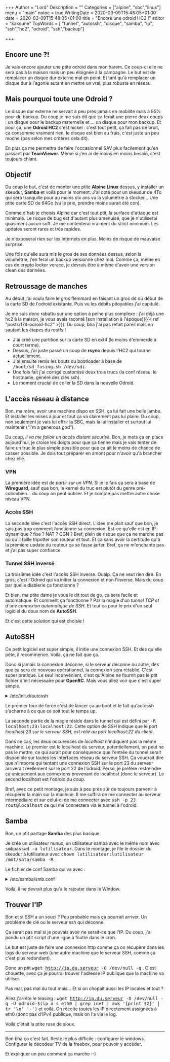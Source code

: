 +++
Author = "Lord"
Description = ""
Categories = ["alpine", "sbc","linux"]
menu = "main"
notoc = true
WritingDate = 2020-03-09T15:48:05+01:00
date = 2020-03-09T15:48:05+01:00
title = "Encore une odroid HC2 !"
editor = "kakoune"
TopWords = [ "tunnel", "autossh", "disque", "samba", "ip", "ssh","hc2", "odroid", "ssh","backup"]

+++
## Encore une ?!
Je vais encore ajouter une ptite odroid dans mon harem.
Ce coup-ci elle ne sera pas à la maison mais un peu éloignée à la campagne.
Le but est de remplacer un disque dur externe mal en point.
Et tant qu'à remplacer un disque dur à l'agonie autant en mettre un vrai, plus robuste en réseau.

## Mais pourquoi toute une Odroid ?
Le disque dur externe ne servait à peu près jamais en mobilité mais à 95% pour du backup.
Du coup je me suis dit que ça ferait une pierre deux coups : un disque pour le backup maternelle et … un disque pour mon backup.
Et pour ça, une **Odroid HC2** c'est nickel : c'est tout petit, ça fait pas de bruit, ça consomme vraiment rien, le disque est bien au frais, c'est juste un peu moche (pas selon mes critères cela dit).

En plus ça me permettra de faire l'occasionnel SAV plus facilement qu'en passant par **TeamViewer**.
Même si j'en ai de moins en moins besoin, c'est toujours chiant.

## Objectif
Du coup le but, c'est de monter une ptite **Alpine Linux** dessus, y installer un skeudur, **Samba** et voilà pour le moment.
J'ai opté pour un skeudur de 4To qui sera tranquille pour au moins dix ans vu la volumétrie à stocker…
Une ptite carte SD de 64Go (vu le prix, prendre moins aurait été con).

Comme d'hab je choisis Alpine car c'est tout ptit, la surface d'attaque est minimale.
Le risque de bug est d'autant plus amenuisé, que je n'utiliserai quasiment aucun soft.
Je me contenterai vraiment du strict minimum.
Les updates seront rares et très rapides.

Je n'exposerai rien sur les Internets en plus.
Moins de risque de mauvaise surprise.

Une fois qu'elle aura mis le gros de ses données dessus, selon la volumétrie, j'en ferai un backup versionné chez moi.
Comme ça, même en cas de crypto locker vorace, je devrais être à même d'avoir une version clean des données.

## Retroussage de manches
Au début j'ai voulu faire le gros flemmard en faisant un gros <kbd>dd</kbd> du début de la carte SD de l'odroid existante.
Puis vu les débits pitoyables j'ai capitulé.

Je me suis donc rabattu sur une option à peine plus complexe : j'ai déjà une hc2 à la maison, je vous avais raconté [son installation à l'époque]({{< ref "posts/174-odroid-hc2" >}}).
Du coup, bha j'ai pas refait pareil mais en sautant les étapes du rootfs !

  - J'ai créé une partition sur la carte SD en ext4 (le moins d'emmerde à court terme).
  - Dessus, j'ai juste passé un coup de **rsync** depuis l'HC2 qui tourne actuellement.
  - J'ai ensuite remis les bouts du bootloader à base de <kbd>/boot/sd_fusing.sh /dev/sdi</kbd>.
  - Une fois fait j'ai corrigé customisé deux trois trucs (la conf réseau, le hostname, généré des clés ssh).
  - Le moment crucial de coller la SD dans la nouvelle Odroid.

## L'accès réseau à distance
Bon, ma mère, avoir une machine dispo en SSH, ça lui fait une belle jambe.
Et installer les mises à jour et tout ça va clairement pas lui plaire.
Du coup, non seulement je vais lui offrir la SBC, mais la lui installer et surtout lui maintenir (“I'm a generous god”).

Du coup, *il va me falloir un accès distant sécurisé*.
Bon, je mets ça en place aujourd'hui, je croise les doigts pour que ça tienne mais je vais tenter de faire un truc le plus simple possible pour que ça ait le moins de chance de casser possible.
Je dois tout préparer en amont pour n'avoir qu'à brancher chez elle.

### VPN
La première idée est de *partir sur un VPN*.
Si je le fais ça sera à base de **Wireguard**, sauf que bon, le kernel du truc est plutôt du genre pré-colombien… du coup on peut oublier.
Et je compte pas mettre autre chose niveau VPN.

### Accès SSH
La seconde idée c'est l'accès SSH direct.
L'idée me plait sauf que bon, je sais pas trop comment fonctionne sa connexion.
Est-ce qu'elle est en IP dynamique ? fixe ? NAT ? CGN ?
Bref, plein de risque que ça ne marche pas où qu'il faille tripotter son routeur et tout.
Et ça sans avoir la certitude qu'à la première update du routeur ça se fasse jarter.
Bref, ça ne m'enchante pas et j'ai pas super confiance.

### Tunnel SSH inversé
La troisième idée c'est l'accès SSH inverse.
Ouaip.
Ça ne veut rien dire.
En gros, c'est l'Odroid qui va initier la connexion et non l'inverse.
Mais du coup par quelle diablerie ça fonctionne ?

Et bien, ma ptite dame je vous le dit tout de go, ça sera facile et automatique.
Et comment ça fonctionne ?
Par la magie d'*un tunnel TCP et d'une connexion automatique de SSH*.
Et tout ça pour le prix d'un seul logiciel du doux nom de **AutoSSH**.

Et c'est cette solution qui est choisie !

## AutoSSH
Ce petit logiciel est super simple, il initie une connexion SSH.
Et dès qu'elle pète, il recommence.
Voilà, ça ne fait que ça.

Donc si jamais la connexion déconne, si le serveur déconne ou autre, dès que ça sera de nouveau opérationnel, la connexion sera rétablie.
C'est super pratique.
Le seul inconvénient, c'est qu'Alpine ne fournit pas le ptit fichier d'init nécessaire pour **OpenRC**.
Mais vous allez voir que c'est super simple.

<details><summary>/etc/init.d/autossh</summary>
{{< highlight "sh" >}}
#!/sbin/openrc-run

name="AutoSSH"
command="/usr/bin/autossh"
command_args="-M 0 -f -NR localhost:23:localhost:22 user@serveur"
command_user="root"

depend() {
        need net localmount
}
{{< / highlight >}}
</details>

Le premier tour de force c'est de lancer ça au boot et le fait qu'autossh s'acharne à ce que ce soit tout le temps up.

La seconde partie de la magie réside dans le tunnel qui est défini par <kbd>-R localhost:23:localhost:22</kbd>.
Cette option de SSH indique que le port *localhost:23 sur le serveur SSH, est relié au port localhost:22 du client*.

Dans ce cas, les deux occurences de *localhost* n'indiquent pas la même machine.
Le premier est le localhost du serveur, potentiellement, on peut ne pas le mettre, ce qui aurait pour conséquence que l'entrée du tunnel serait disponible sur toutes les interfaces réseau du serveur SSH.
Ça voudrait dire que n'importe qui tentant une connexion SSH sur le port 23 du serveur arriverait réellement sur le port 22 de l'odroid.
Perso, je préfère restreindre ça uniquement aux connexions provenant de localhost (donc le serveur).
Le second localhost est l'odroid du coup.

Bref, avec ce petit montage, je suis à peu près sûr de toujours parvenir à récupérer la main sur la machine.
Il me suffira de me connecter au serveur intermédiaire et sur celui-ci de me connecter avec <kbd>ssh -p 23 root@localhost</kbd> ce qui me connectera via le tunnel à l'odroid.

## Samba
Bon, un ptit partage **Samba** des plus basique.

Je crée un utilisateur nunux, un utilisateur samba avec le même nom avec <kbd>smbpasswd -a lutilisateur</kbd>.
Dans le montage, je file le dossier du skeudur à lutilisateur avec <kbd>chown lutilisateur:lutilisateur /mnt/sata/samba -R</kbd>.

Le fichier de conf Samba qui va avec :

<details><summary>/etc/samba/smb.conf</summary>
{{< highlight "ini" >}}
[global]
 workgroup            = WORKGROUP
 force user           = lutilisateur
 bind interfaces only = yes

[skeudur]
 browseable = yes
 writeable  = yes
 path       = /mnt/sata/samba
{{< / highlight >}}
</details>

Voilà, il ne devrait plus qu'à le rajouter dans le Window.

## Trouver l'IP
Bon et si SSH a un souci ?
Peu probable mais ça pourrait arriver.
Un problème de clé ou le serveur ssh qui déconne.

Ça serait pas mal si je pouvais avoir ne serait-ce que l'IP.
Du coup, j'ai pondu un ptit script d'une ligne à foutre dans le cron.

Le but est juste de faire une connexion http comme ça on récupère dans les logs du serveur web (une autre machine que le serveur SSH, comme ça c'est plus redondant).

Donc un ptit <kbd>wget http://ip.du.serveur -O /dev/null -q</kbd> .
C'est chouette, avec ça je pourrai trouver l'adresse IP publique que la machine va utiliser.

Pas mal, pas mal du tout mais…
Et si on chopait aussi les IP locales et tout ?

Allez j'arrête le teasing : <kbd>wget http://ip.du.serveur -O /dev/null -q -U odroid-$(ip a s eth0 | grep inet | awk '{print $2}' | tr '\n' '-')</kbd> et voilà.
On récolte toutes les IP directement assignées à eth0 (donc pas d'IPv4 publique, mais on l'a via le log.

Voilà c'était la ptite ruse de sioux.

-----------

Bon bha ça c'est fait.
Reste le plus difficile : configurer le windows.
Configurer le décodeur TV de la freebox, pour pouvoir y accéder.

Et expliquer un peu comment ça marche :-)

